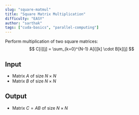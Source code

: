 ```yaml
---
slug: "square-matmul"
title: "Square Matrix Multiplication"
difficulty: "EASY"
author: "sarthak"
tags: ["cuda-basics", "parallel-computing"]
---
```


Perform multiplication of two square matrices:
$$
C[i][j] = \sum_{k=0}^{N-1} A[i][k] \cdot B[k][j]
$$

## Input
- Matrix $A$ of size $N \times N$
- Matrix $B$ of size $N \times N$ 

## Output
- Matrix $C = AB$ of size $N \times N$
